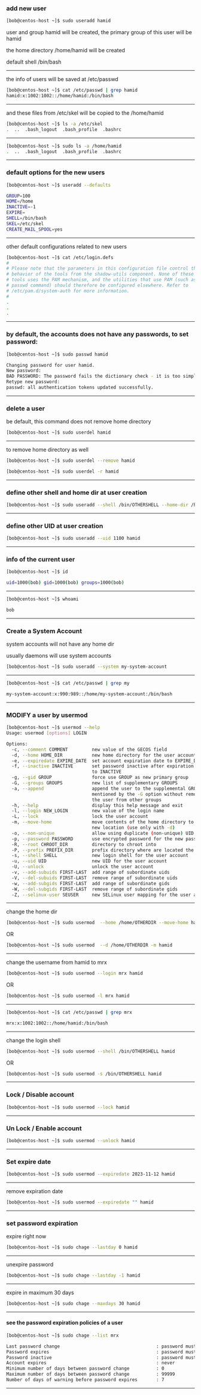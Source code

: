 

### add new user

```bash
[bob@centos-host ~]$ sudo useradd hamid
```

user and group hamid will be created, the primary group of this user will be hamid

the home directory /home/hamid will be created

 default shell /bin/bash
 
 

________________________________________________________________________________________________


the info of users will be saved at /etc/passwd

```bash
[bob@centos-host ~]$ cat /etc/passwd | grep hamid
hamid:x:1002:1002::/home/hamid:/bin/bash
```

________________________________________________________________________________________________


and these files from /etc/skel will be copied to the /home/hamid

```bash
[bob@centos-host ~]$ ls -a /etc/skel
.  ..  .bash_logout  .bash_profile  .bashrc
```

________________________________________________________________________________________________




```bash
[bob@centos-host ~]$ sudo ls -a /home/hamid
.  ..  .bash_logout  .bash_profile  .bashrc
```

________________________________________________________________________________________________


### default options for the new users

```bash
[bob@centos-host ~]$ useradd --defaults

GROUP=100
HOME=/home
INACTIVE=-1
EXPIRE=
SHELL=/bin/bash
SKEL=/etc/skel
CREATE_MAIL_SPOOL=yes
```

________________________________________________________________________________________________


other default configurations related to new users


```bash
[bob@centos-host ~]$ cat /etc/login.defs 
#
# Please note that the parameters in this configuration file control the
# behavior of the tools from the shadow-utils component. None of these
# tools uses the PAM mechanism, and the utilities that use PAM (such as the
# passwd command) should therefore be configured elsewhere. Refer to
# /etc/pam.d/system-auth for more information.
#
.
.
.
```

________________________________________________________________________________________________


### by default, the accounts does not have any passwords, to set password:

```bash
[bob@centos-host ~]$ sudo passwd hamid

Changing password for user hamid.
New password: 
BAD PASSWORD: The password fails the dictionary check - it is too simplistic/systematic
Retype new password: 
passwd: all authentication tokens updated successfully.
```

________________________________________________________________________________________________


### delete a user

be default, this command does not remove home directory

```bash
[bob@centos-host ~]$ sudo userdel hamid
```

________________________________________________________________________________________________


to remove home directory as well

```bash
[bob@centos-host ~]$ sudo userdel --remove hamid
```

```bash
[bob@centos-host ~]$ sudo userdel -r hamid
```

________________________________________________________________________________________________


### define other shell and home dir at user creation

```bash
[bob@centos-host ~]$ sudo useradd --shell /bin/OTHERSHELL --home-dir /home/OTHERDIR hamid
```

________________________________________________________________________________________________


### define other UID at user creation

```bash
[bob@centos-host ~]$ sudo useradd --uid 1100 hamid
```

________________________________________________________________________________________________


### info of the current user

```bash
[bob@centos-host ~]$ id

uid=1000(bob) gid=1000(bob) groups=1000(bob)
```

________________________________________________________________________________________________




```bash
[bob@centos-host ~]$ whoami

bob
```

________________________________________________________________________________________________


### Create a System Account


system accounts will not have any home dir

usually daemons will use system accounts
 

```bash
[bob@centos-host ~]$ sudo useradd --system my-system-account
```

________________________________________________________________________________________________




```bash
[bob@centos-host ~]$ cat /etc/passwd | grep my

my-system-account:x:990:989::/home/my-system-account:/bin/bash
```

________________________________________________________________________________________________


### MODIFY a user by usermod

```bash
[bob@centos-host ~]$ usermod --help
Usage: usermod [options] LOGIN

Options:
  -c, --comment COMMENT         new value of the GECOS field
  -d, --home HOME_DIR           new home directory for the user account
  -e, --expiredate EXPIRE_DATE  set account expiration date to EXPIRE_DATE
  -f, --inactive INACTIVE       set password inactive after expiration
                                to INACTIVE
  -g, --gid GROUP               force use GROUP as new primary group
  -G, --groups GROUPS           new list of supplementary GROUPS
  -a, --append                  append the user to the supplemental GROUPS
                                mentioned by the -G option without removing
                                the user from other groups
  -h, --help                    display this help message and exit
  -l, --login NEW_LOGIN         new value of the login name
  -L, --lock                    lock the user account
  -m, --move-home               move contents of the home directory to the
                                new location (use only with -d)
  -o, --non-unique              allow using duplicate (non-unique) UID
  -p, --password PASSWORD       use encrypted password for the new password
  -R, --root CHROOT_DIR         directory to chroot into
  -P, --prefix PREFIX_DIR       prefix directory where are located the /etc/* files
  -s, --shell SHELL             new login shell for the user account
  -u, --uid UID                 new UID for the user account
  -U, --unlock                  unlock the user account
  -v, --add-subuids FIRST-LAST  add range of subordinate uids
  -V, --del-subuids FIRST-LAST  remove range of subordinate uids
  -w, --add-subgids FIRST-LAST  add range of subordinate gids
  -W, --del-subgids FIRST-LAST  remove range of subordinate gids
  -Z, --selinux-user SEUSER     new SELinux user mapping for the user account
```

________________________________________________________________________________________________


change the home dir

```bash
[bob@centos-host ~]$ sudo usermod  --home /home/OTHERDIR --move-home hamid
```

OR

```bash
[bob@centos-host ~]$ sudo usermod  --d /home/OTHERDIR -m hamid
```


________________________________________________________________________________________________


change the username from hamid to mrx

```bash
[bob@centos-host ~]$ sudo usermod --login mrx hamid
```

OR



```bash
[bob@centos-host ~]$ sudo usermod -l mrx hamid

```

________________________________________________________________________________________________




```bash
[bob@centos-host ~]$ cat /etc/passwd | grep mrx

mrx:x:1002:1002::/home/hamid:/bin/bash
```

________________________________________________________________________________________________


change the login shell

```bash
[bob@centos-host ~]$ sudo usermod --shell /bin/OTHERSHELL hamid
```

OR



```bash
[bob@centos-host ~]$ sudo usermod -s /bin/OTHERSHELL hamid
```

________________________________________________________________________________________________


### Lock / Disable account

```bash
[bob@centos-host ~]$ sudo usermod --lock hamid
```

________________________________________________________________________________________________



### Un Lock / Enable account

```bash
[bob@centos-host ~]$ sudo usermod --unlock hamid
```

________________________________________________________________________________________________



### Set expire date

```bash
[bob@centos-host ~]$ sudo usermod --expiredate 2023-11-12 hamid
```

________________________________________________________________________________________________


remove expiration date


```bash
[bob@centos-host ~]$ sudo usermod --expiredate "" hamid
```

________________________________________________________________________________________________



### set password expiration


expire right now

```bash
[bob@centos-host ~]$ sudo chage --lastday 0 hamid
```

________________________________________________________________________________________________



unexpire password

```bash
[bob@centos-host ~]$ sudo chage --lastday -1 hamid
```

________________________________________________________________________________________________



expire in maximum 30 days

```bash
[bob@centos-host ~]$ sudo chage --maxdays 30 hamid
```

________________________________________________________________________________________________



#### see the password expiration policies of a user

```bash
[bob@centos-host ~]$ sudo chage --list mrx

Last password change                                    : password must be changed
Password expires                                        : password must be changed
Password inactive                                       : password must be changed
Account expires                                         : never
Minimum number of days between password change          : 0
Maximum number of days between password change          : 99999
Number of days of warning before password expires       : 7
```

________________________________________________________________________________________________
